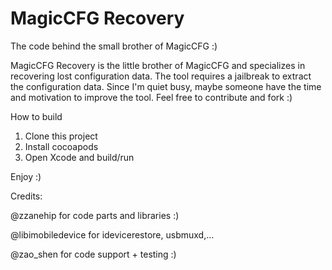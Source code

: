 # MagicCFG Recovery
 The code behind the small brother of MagicCFG :)

MagicCFG Recovery is the little brother of MagicCFG and specializes in recovering lost configuration data.
The tool requires a jailbreak to extract the configuration data.
Since I'm quiet busy, maybe someone have the time and motivation to improve the tool.
Feel free to contribute and fork :)

How to build
1) Clone this project
2) Install cocoapods
3) Open Xcode and build/run

Enjoy :)

Credits: 

@zzanehip for code parts and libraries :)

@libimobiledevice for idevicerestore, usbmuxd,...

@zao_shen for code support + testing :)
